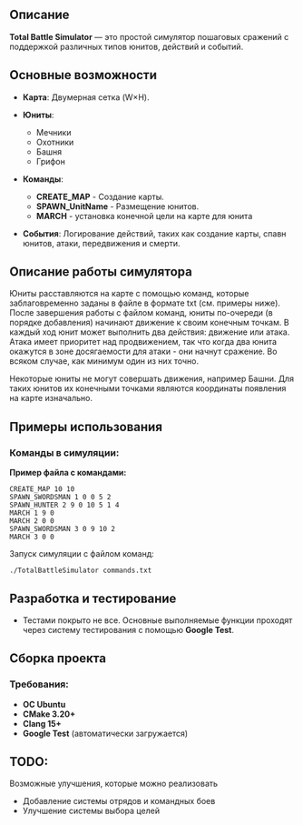 ## Описание 

**Total Battle Simulator** — это простой симулятор пошаговых сражений с поддержкой различных типов юнитов, действий и событий. 

## Основные возможности

- **Карта**: Двумерная сетка (W×H).
    
- **Юниты**: 
	- Мечники 
	- Охотники
	- Башня
	- Грифон
    
- **Команды**:    
    - **CREATE_MAP** - Создание карты.
    - **SPAWN_UnitName** - Размещение юнитов.
	- **MARCH** - установка конечной цели на карте для юнита

- **События**: Логирование действий, таких как создание карты, спавн юнитов, атаки, передвижения и смерти.

## Описание работы симулятора
Юниты расставляются на карте с помощью команд, которые заблаговременно заданы в файле в формате txt (см. примеры ниже). После завершения работы с файлом команд, юниты по-очереди (в порядке добавления) начинают движение к своим конечным точкам. В каждый ход юнит может выполнить два действия: движение или атака. Атака имеет приоритет над продвижением, так что когда два юнита окажутся в зоне досягаемости для атаки - они начнут сражение. Во всяком случае, как минимум один из них точно.

Некоторые юниты не могут совершать движения, например Башни. Для таких юнитов их конечными точками являются координаты появления на карте изначально.

## Примеры использования

### Команды в симуляции:

**Пример файла с командами:**

```
CREATE_MAP 10 10
SPAWN_SWORDSMAN 1 0 0 5 2
SPAWN_HUNTER 2 9 0 10 5 1 4
MARCH 1 9 0
MARCH 2 0 0
SPAWN_SWORDSMAN 3 0 9 10 2
MARCH 3 0 0
```

Запуск симуляции с файлом команд:

```
./TotalBattleSimulator commands.txt
```

## Разработка и тестирование

- Тестами покрыто не все. Основные выполняемые функции проходят через систему тестирования с помощью **Google Test**.    

## Сборка проекта
### Требования:
- **ОС Ubuntu**
- **CMake 3.20+**
-  **Сlang 15+**
- **Google Test** (автоматически загружается)

## TODO:

Возможные улучшения, которые можно реализовать

-  Добавление системы отрядов и командных боев
-  Улучшение системы выбора целей

